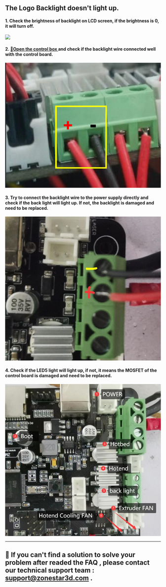## The Logo Backlight doesn't light up.
#### 1. Check the brightness of backlight on LCD screen, if the brightness is 0, it will turn off.
![](./set_brightness.gif)
#### 2. [:link:Open the control box ](../How_to_open_the_control_box.jpg) and check if the backlight wire connected well with the control board.
![](./WireOfbacklight.jpg)
#### 3. Try to connect the backlight wire to the power supply directly and check if the back light will light up. If not, the backlight is damaged and need to be replaced.
![](./1.jpg)
#### 4. Check if the LED5 light will light up, if not, it means the MOSFET of the control board is damaged and need to be replaced.
![](../LEDs.jpg)

--------
## :email: If you can't find a solution to solve your problem after readed the FAQ , please contact our technical support team : support@zonestar3d.com .
